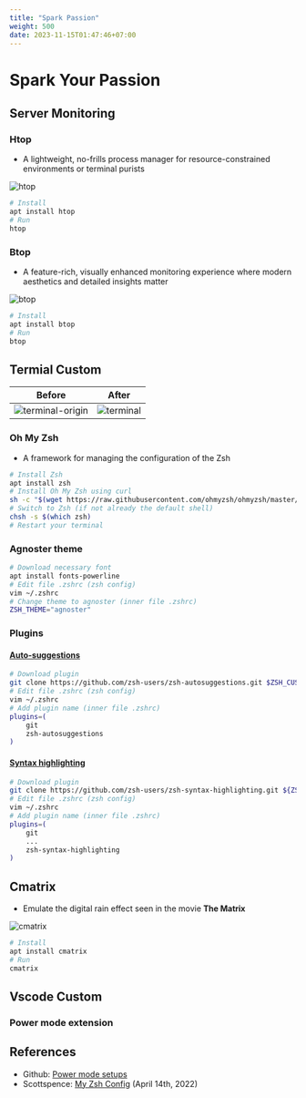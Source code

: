 ```yaml
---
title: "Spark Passion"
weight: 500
date: 2023-11-15T01:47:46+07:00
---
```


# Spark Your Passion

## Server Monitoring

### Htop

- A lightweight, no-frills process manager for resource-constrained environments or terminal purists

![htop](/tips/passion/htop.png)

```sh
# Install
apt install htop
# Run 
htop
```

### Btop

- A feature-rich, visually enhanced monitoring experience where modern aesthetics and detailed insights matter

![btop](/tips/passion/btop.png)

```sh
# Install
apt install btop
# Run  
btop
```

## Termial Custom

|    Before    |    After    | 
|:------------:|:-----------:|
| ![terminal-origin](/tips/passion/terminal-origin.png) | ![terminal](/tips/passion/terminal.png) |

### Oh My Zsh

- A framework for managing the configuration of the Zsh

```sh
# Install Zsh
apt install zsh
# Install Oh My Zsh using curl
sh -c "$(wget https://raw.githubusercontent.com/ohmyzsh/ohmyzsh/master/tools/install.sh -O -)"
# Switch to Zsh (if not already the default shell)
chsh -s $(which zsh)
# Restart your terminal
```

### Agnoster theme

```sh
# Download necessary font
apt install fonts-powerline
# Edit file .zshrc (zsh config)
vim ~/.zshrc
# Change theme to agnoster (inner file .zshrc)
ZSH_THEME="agnoster"
```

### Plugins

#### [Auto-suggestions](https://github.com/zsh-users/zsh-autosuggestions?tab=readme-ov-file#zsh-autosuggestions)

```sh
# Download plugin
git clone https://github.com/zsh-users/zsh-autosuggestions.git $ZSH_CUSTOM/plugins/zsh-autosuggestions
# Edit file .zshrc (zsh config)
vim ~/.zshrc
# Add plugin name (inner file .zshrc)
plugins=(
    git 
    zsh-autosuggestions
)
```


#### [Syntax highlighting](https://github.com/zsh-users/zsh-syntax-highlighting?tab=readme-ov-file#zsh-syntax-highlighting-)

```sh
# Download plugin
git clone https://github.com/zsh-users/zsh-syntax-highlighting.git ${ZSH_CUSTOM:-~/.oh-my-zsh/custom}/plugins/zsh-syntax-highlighting
# Edit file .zshrc (zsh config)
vim ~/.zshrc
# Add plugin name (inner file .zshrc)
plugins=(
    git 
    ...
    zsh-syntax-highlighting
)
```

## Cmatrix

- Emulate the digital rain effect seen in the movie **The Matrix**

![cmatrix](/tips/passion/cmatrix.png)

```sh
# Install
apt install cmatrix
# Run  
cmatrix
```

## Vscode Custom

### Power mode extension

## References

- Github: [Power mode setups](https://github.com/hoovercj/vscode-power-mode/issues/1)
- Scottspence: [My Zsh Config](https://scottspence.com/posts/my-zsh-config) (April 14th, 2022)
